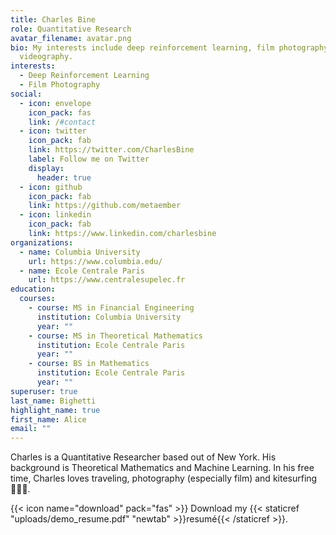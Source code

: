 ```yaml
---
title: Charles Bine
role: Quantitative Research
avatar_filename: avatar.png
bio: My interests include deep reinforcement learning, film photography and
  videography.
interests:
  - Deep Reinforcement Learning
  - Film Photography
social:
  - icon: envelope
    icon_pack: fas
    link: /#contact
  - icon: twitter
    icon_pack: fab
    link: https://twitter.com/CharlesBine
    label: Follow me on Twitter
    display:
      header: true
  - icon: github
    icon_pack: fab
    link: https://github.com/metaember
  - icon: linkedin
    icon_pack: fab
    link: https://www.linkedin.com/charlesbine
organizations:
  - name: Columbia University
    url: https://www.columbia.edu/
  - name: Ecole Centrale Paris
    url: https://www.centralesupelec.fr
education:
  courses:
    - course: MS in Financial Engineering
      institution: Columbia University
      year: ""
    - course: MS in Theoretical Mathematics
      institution: Ecole Centrale Paris
      year: ""
    - course: BS in Mathematics
      institution: Ecole Centrale Paris
      year: ""
superuser: true
last_name: Bighetti
highlight_name: true
first_name: Alice
email: ""
---
```

Charles is a Quantitative Researcher based out of New York. His background is Theoretical Mathematics and Machine Learning. In his free time, Charles loves traveling, photography (especially film) and kitesurfing 🏄🏻‍♂️.


{{< icon name="download" pack="fas" >}} Download my {{< staticref "uploads/demo_resume.pdf" "newtab" >}}resumé{{< /staticref >}}.